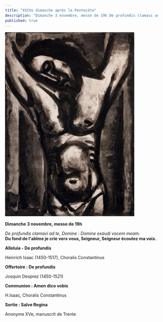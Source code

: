 ```yaml
---
title: "XXIVe dimanche après la Pentecôte"
description: "Dimanche 3 novembre, messe de 19h De profundis clamavi ad te, Domine : Domine exaudi vocem meam. Du fond de l'abîme je crie vers vous, Seigneur, Seigneur écoutez ma voix. Alleluia - De profundis Heinrich Isaac (1450-1517), Choralis Constantinus Offertoire..."
published: true
---
```



![](/images/2013-11-02-crucifixion.jpg)

**Dimanche 3 novembre, messe de 19h**

*De profundis clamavi ad te, Domine : Domine exaudi vocem meam.*  
**Du fond de l'abîme je crie vers vous, Seigneur, Seigneur écoutez ma voix.**

**Alleluia - De profundis**

Heinrich Isaac (1450-1517), Choralis Constantinus

****Offertoire : De profundis****

Josquin Desprez (1450-1521)

**Communion : Amen dico vobis**

H.Isaac, Choralis Constantinus

**Sortie : Salve Regina**

Anonyme XVe, manuscrit de Trente